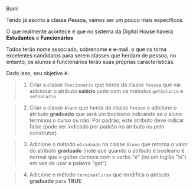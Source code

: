 Bom!

Tendo já escrito a classe Pessoa, vamos ser um pouco mais específicos.

O que realmente acontece é que no sistema da Digital House haverá **Estudantes** e **Funcionários**

Todos terão nome associado, sobrenome e e-mail, o que os torna excelentes candidatos para serem classes que herdam de pessoa, no entanto, os alunos e funcionários terão suas próprias características.

Dado isso, seu objetivo é:

> 1. Criar a classe `Funcionario` que herda da classe `Pessoa` que vai adicionar o atributo **salário** junto com os métodos `getSalario` e` setSalario`

> 2. Criar a classe `Aluno` que herda da classe `Pessoa` e adicione o atributo **graduado** que será um booleano indicando se o aluno terminou o curso ou não. Por padrão, este atributo deve indicar false (pode ser indicado por padrão no atributo ou pelo construtor)

> 3. Adicione o método `eGraduado` na classe `Aluno` que retorna o valor do atributo **graduado** (note que quando o atributo é booleano é normal que o getter comece com o verbo "é" (ou em Inglês "is") em vez de usar a palavra "get")

> 4. Adicione o método `terminarCurso` que modifica o atributo **graduado** para **TRUE**